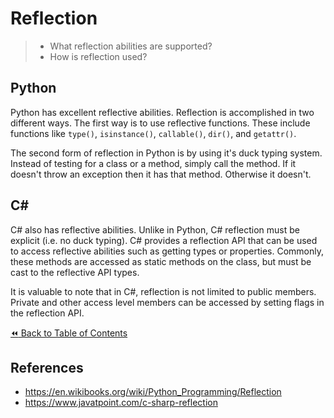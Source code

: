 # Reflection
>- What reflection abilities are supported?
>- How is reflection used?

## Python
Python has excellent reflective abilities. Reflection is accomplished in two different ways. The first way is to use reflective functions. These include functions like `type()`, `isinstance()`, `callable()`, `dir()`, and `getattr()`.

The second form of reflection in Python is by using it's duck typing system. Instead of testing for a class or a method, simply call the method. If it doesn't throw an exception then it has that method. Otherwise it doesn't.

## C#
C# also has reflective abilities. Unlike in Python, C# reflection must be explicit (i.e. no duck typing). C# provides a reflection API that can be used to access reflective abilities such as getting types or properties. Commonly, these methods are accessed as static methods on the class, but must be cast to the reflective API types.

It is valuable to note that in C#, reflection is not limited to public members. Private and other access level members can be accessed by setting flags in the reflection API.

[:rewind: Back to Table of Contents](../README.md) <!-- BackToC -->

## References
- https://en.wikibooks.org/wiki/Python_Programming/Reflection
- https://www.javatpoint.com/c-sharp-reflection
